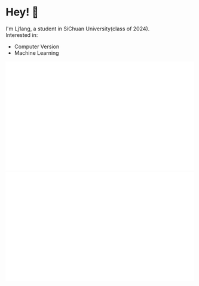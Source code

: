 # Hey! :wave:
I'm Lj1ang, a student in SiChuan University(class of 2024).    
Interested in:
- Computer Version
- Machine Learning

![](https://github.com/Lj1ang/github-stats-transparent/blob/output/generated/languages.svg)
![](https://github.com/Lj1ang/github-stats-transparent/blob/output/generated/overview.svg)

